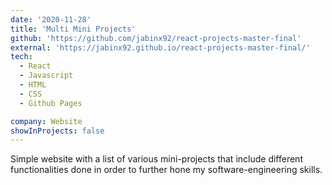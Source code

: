 ```yaml
---
date: '2020-11-28'
title: 'Multi Mini Projects'
github: 'https://github.com/jabinx92/react-projects-master-final'
external: 'https://jabinx92.github.io/react-projects-master-final/'
tech:
  - React
  - Javascript
  - HTML
  - CSS
  - Github Pages

company: Website
showInProjects: false
---
```


Simple website with a list of various mini-projects that include different functionalities done in order to further hone my software-engineering skills.
